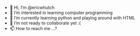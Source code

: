 - 👋 Hi, I’m @ericwhutch
- 👀 I’m interested in learning computer programming
- 🌱 I’m currently learning python and playing around with HTML
- 💞️ I’m not ready to collaborate yet :(
- 📫 How to reach me ...?

<!---
ericwhutch/ericwhutch is a ✨ special ✨ repository because its `README.md` (this file) appears on your GitHub profile.
You can click the Preview link to take a look at your changes.
--->
